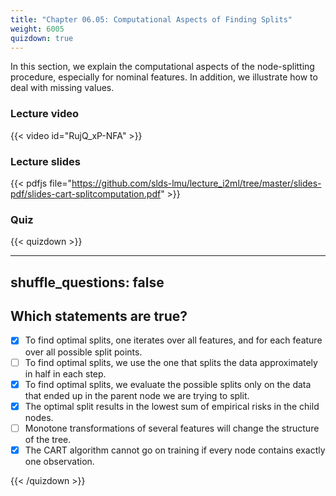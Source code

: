 ```yaml
---
title: "Chapter 06.05: Computational Aspects of Finding Splits"
weight: 6005
quizdown: true
---
```

In this section, we explain the computational aspects of the node-splitting procedure, especially for nominal features. In addition, we illustrate how to deal with missing values.

<!--more-->

### Lecture video

{{< video id="RujQ_xP-NFA" >}}

### Lecture slides

{{< pdfjs file="https://github.com/slds-lmu/lecture_i2ml/tree/master/slides-pdf/slides-cart-splitcomputation.pdf" >}}

### Quiz

{{< quizdown >}}

---
shuffle_questions: false
---

## Which statements are true? 

- [x] To find optimal splits, one iterates over all features, and for each feature over all possible split points.
- [ ] To find optimal splits, we use the one that splits the data approximately in half in each step.
- [x] To find optimal splits, we evaluate the possible splits only on the data that ended up in the parent node we are trying to split.
- [x] The optimal split results in the lowest sum of empirical risks in the child nodes.
- [ ] Monotone transformations of several features will change the structure of the tree.
- [x] The CART algorithm cannot go on training if every node contains exactly one observation.

{{< /quizdown >}}
